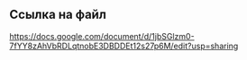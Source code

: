 ## Ссылка на файл
https://docs.google.com/document/d/1jbSGlzm0-7fYY8zAhVbRDLqtnobE3DBDDEt12s27p6M/edit?usp=sharing
